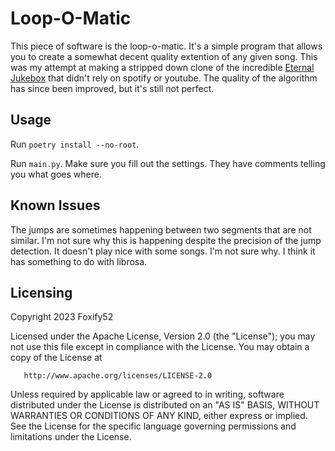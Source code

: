 # Loop-O-Matic
This piece of software is the loop-o-matic. It's a simple program that allows you to create a somewhat decent quality extention of any given song. This was my attempt at making a stripped down clone of the incredible [Eternal Jukebox](https://jukebox.davi.gq/jukebox_index.html) that didn't rely on spotify or youtube. The quality of the algorithm has since been improved, but it's still not perfect.

## Usage
Run `poetry install --no-root`.

Run `main.py`. Make sure you fill out the settings. They have comments telling you what goes where.

## Known Issues
The jumps are sometimes happening between two segments that are not similar. I'm not sure why this is happening despite the precision of the jump detection.
It doesn't play nice with some songs. I'm not sure why. I think it has something to do with librosa.

## Licensing
   Copyright 2023 Foxify52

   Licensed under the Apache License, Version 2.0 (the "License");
   you may not use this file except in compliance with the License.
   You may obtain a copy of the License at

       http://www.apache.org/licenses/LICENSE-2.0

   Unless required by applicable law or agreed to in writing, software
   distributed under the License is distributed on an "AS IS" BASIS,
   WITHOUT WARRANTIES OR CONDITIONS OF ANY KIND, either express or implied.
   See the License for the specific language governing permissions and
   limitations under the License.